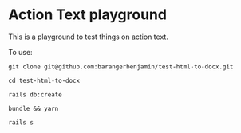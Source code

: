 # Action Text playground

This is a playground to test things on action text.

To use:

```git clone git@github.com:barangerbenjamin/test-html-to-docx.git```

```cd test-html-to-docx```

```rails db:create```

```bundle && yarn```

```rails s```
